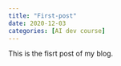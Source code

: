 ```yaml
---
title: "First-post"
date: 2020-12-03
categories: [AI dev course]
---
```


This is the fisrt post of my blog.
